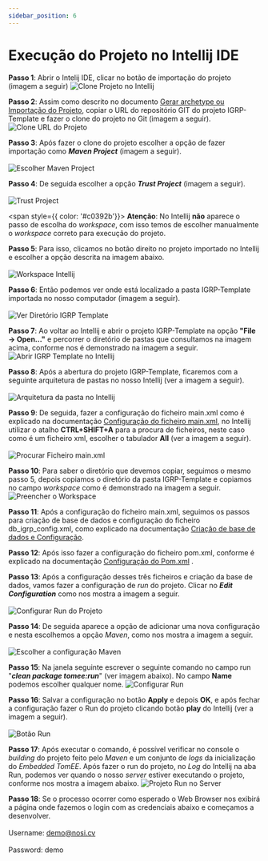 ```yaml
---
sidebar_position: 6
---
```


# Execução do Projeto no Intellij IDE

**Passo 1**: Abrir o Intelij IDE, clicar no botão de importação do projeto (imagem a seguir)
![Clone Projeto no Intellij](img/cloneNoIntellij.png)

**Passo 2**: Assim como descrito no documento [Gerar archetype ou Importação do Projeto](<Geração de archetype ou Importação do Projeto/Gerar archetype ou Importação do Projeto.md>), copiar o URL do repositório GIT do projeto IGRP-Template e fazer o clone do projeto no Git (imagem a seguir).
![Clone URL do Projeto](img/cloneUrl.png)

**Passo 3**: Após fazer o clone do projeto escolher a opção de fazer importação como **_Maven Project_** (imagem a seguir).<br></br> 
![Escolher Maven Project](img/mavenProject.png)

**Passo 4**: De seguida escolher a opção **_Trust Project_** (imagem a seguir).<br></br> 
![Trust Project](img/trustProject.png)

<span style={{ color: '#c0392b'}}>
**Atenção**:
No Intellij **não** aparece o passo de escolha do _workspace_, com isso temos de escolher manualmente o _workspace_ correto para execução do projeto.
</span>

**Passo 5**: Para isso, clicamos no botão direito no projeto importado no Intellij e escolher a opção descrita na imagem abaixo.<br></br> 
![Workspace Intellij](img/workspaceIntellij.png)

**Passo 6**: Então podemos ver onde está localizado a pasta IGRP-Template importada no nosso computador (imagem a seguir).<br></br> 
![Ver Diretório IGRP Template](img/DirIGRPTemplate.png)

**Passo 7**: Ao voltar ao Intellij e abrir o projeto IGRP-Template na opção **"File -> Open..."** e percorrer o diretório de pastas que consultamos na imagem acima, conforme nos é demonstrado na imagem a seguir.
![Abrir IGRP Template no Intellij](img/openIGRPIntellij.png)

**Passo 8**: Após a abertura do projeto IGRP-Template, ficaremos com a seguinte arquitetura de pastas no nosso Intellij (ver a imagem a seguir).<br></br> 
![Arquitetura da pasta no Intellij](img/arqPastaIntellij.png)

**Passo 9**: De seguida, fazer a configuração do ficheiro main.xml como é explicado na documentação [Configuração do ficheiro main.xml](<Configuração e Execução do projeto igrpweb Template/Configuração do ficheiro main.md>), no Intellij utilizar o atalho **CTRL+SHIFT+A** para a procura de ficheiros, neste caso como é um ficheiro xml, escolher o tabulador **All** (ver a imagem a seguir).<br></br> 
![Procurar Ficheiro main.xml](img/SearchFileMain.png)

**Passo 10**: Para saber o diretório que devemos copiar, seguimos o mesmo passo 5, depois copiamos o diretório da pasta IGRP-Template e copiamos no campo _workspace_ como é demonstrado na imagem a seguir.
![Preencher o Workspace](img/preencherWorkspace.png)

**Passo 11**: Após a configuração do ficheiro main.xml, seguimos os passos para criação de base de dados e configuração do ficheiro db_igrp_config.xml, como explicado na documentação [Criação de base de dados e Configuração](<Configuração e Execução do projeto igrpweb Template/Criação de base de dados e Configuração.md>).

**Passo 12**: Após isso fazer a configuração do ficheiro pom.xml, conforme é explicado na documentação [Configuração do Pom.xml](<Configuração e Execução do projeto igrpweb Template/Configuração do Pom.md>) .

**Passo 13**: Após a configuração desses três ficheiros e criação da base de dados, vamos fazer a configuração de _run_ do projeto. Clicar no **_Edit Configuration_** como nos mostra a imagem a seguir.<br></br> 
![Configurar Run do Projeto](img/configRun.png)

**Passo 14**: De seguida aparece a opção de adicionar uma nova configuração e nesta escolhemos a opção _Maven_, como nos mostra a imagem a seguir.<br></br> 
![Escolher a configuração Maven](img/escolherConfigMaven.png)

**Passo 15**: Na janela seguinte escrever o seguinte comando no campo run "**_clean package tomee:run_**" (ver imagem abaixo). No campo **Name** podemos escolher qualquer nome.
![Configurar Run](img/configRunName.png)

**Passo 16**: Salvar a configuração no botão **Apply** e depois **OK**, e após fechar a configuração fazer o Run do projeto clicando botão **play** do Intellij (ver a imagem a seguir).<br></br> 
![Botão Run](img/buttonRun.png)

**Passo 17**: Após executar o comando, é possível verificar no console o _building_ do projeto feito pelo _Maven_ e um conjunto de _logs_ da inicialização do _Embedded TomEE_. Após fazer o run do projeto, no _Log_ do Intellij na aba Run, podemos ver quando o nosso _server_ estiver executando o projeto, conforme nos mostra a imagem abaixo.
![Projeto Run no Server](img/projetoRunServer.png)

**Passo 18**: Se o processo ocorrer como esperado o Web Browser nos exibirá a página onde fazemos o login com as credenciais abaixo e começamos a desenvolver.<br></br> 
    Username: demo@nosi.cv
<br></br>    Password: demo